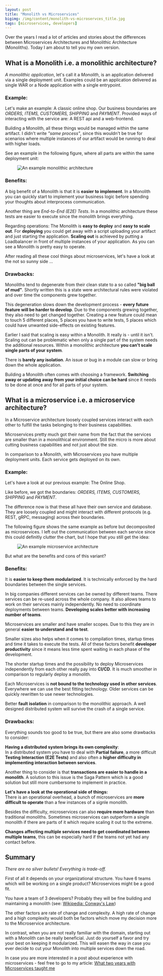 ```yaml
---
layout: post
title: "Monolith vs Microservices"
bigimg: /img/content/monolith-vs-microservces_title.jpg
tags: [microservices, developers]
---
```


Over the years I read a lot of articles and stories about the differences between Microservices Architectures and Monolithic Architecture (Monoliths). Today I am about to tell you my own version.

## What is a Monolith i.e. a monolithic architecture?
*A monolithic application*, let's call it a *Monolith*, is an application delivered via a single deployment unit. Examples could be an application delivered as single WAR or a Node application with a single entrypoint.

### Example:

Let's make an example: A classic online shop.
Our business boundaries are *ORDERS, ITEMS, CUSTOMERS, SHIPPING* and *PAYMENT*.
Provided ways of interacting with the service are: A REST api and a web-frontend.

Building a Monolith, all these things would be managed within the same artifact.
I didn't write *"same process"*, since this wouldn't be true for scenarios where multiple instances of our artifact would be running to deal with higher loads.

See an example in the following figure, where all parts are within the same deployment unit:
<figure>
  <img src="{{site.url}}/img/content/monolith-vs-microservice_mono.png" alt="An example monolithic architecture"/>
</figure>


### Benefits:

A big benefit of a Monolith is that it is **easier to implement**.
In a Monolith you can quickly start to implement your business logic before spending your thoughts about interprocess communication.

Another thing are *End-to-End (E2E) Tests*. In a monolithic architecture these tests are easier to execute since the monolith brings everything.

Regarding operations: The Monolith is **easy to deploy** and **easy to scale out**. For **deploying** you could get away with a script uploading your artifact and just starting the application. **Scaling out** is achieved by putting a Loadbalancer in front of multiple instances of your application. 
As you can see a Monolith is pretty easy to operate.

After reading all these cool things about microservices, let's have a look at the not so sunny side ...

### Drawbacks:
Monoliths tend to degenerate from their clean state to a so called **"big ball of mud"**.
Shortly written this is a state were architectural rules were violated and over time the components grew together.

This degeneration slows down the development process - **every future feature will be harder to develop**. Due to the components grewing together, they also need to get changed together. Creating a new feature could mean to touch 5 different places, 5 places you have to write tests, 5 places which could have unwanted side-effects on existing features.

Earlier I said that scaling is easy within a Monolith. It really is - until it isn't. Scaling out can be problematic when only a single part of the system needs the additional resources. Within a monolithic architecture **you can't scale single parts of your system**.

There is **barely any isolation**. An issue or bug in a module can slow or bring down the whole application.

Building a Monolith often comes with choosing a framework. **Switching away or updating away from your initial choice can be hard** since it needs to be done at once and for all parts of your system.

## What is a microservice i.e. a microservice architecture?

In a Microservice architecture loosely coupled services interact with each other to fulfill the tasks belonging to their business capabilities.

Microservices pretty much got their name from the fact that the services are smaller than in a monolithical environment. Still the micro is more about cutting business capabilities and not just about the size.

In comparison to a Monolith, with Microservices you have multiple deployment units.
Each service gets deployed on its own. 

### Example:

Let's have a look at our previous example: The Online Shop.

Like before, we got the boundaries: 
*ORDERS, ITEMS, CUSTOMERS, SHIPPING* and *PAYMENT*.

The difference now is that these all have their own service and database.
They are loosely coupled and might interact with different protocols (e.g. REST, gRPC, messaging) across their boundaries.

The following figure shows the same example as before but decomposited as microservices. I left out the communication between each service since this could definitly clutter the chart, but I hope that you still get the idea:
<figure>
  <img src="{{site.url}}/img/content/monolith-vs-microservice_micro.png" alt="An example microservice architecture"/>
</figure>

But what are the benefits and cons of this variant?

### Benefits:
It is **easier to keep them modularized**. It is technically enforced by the hard boundaries between the single services.

In big companies different services can be owned by different teams. There services can be re-used across the whole company. It also allows teams to work on their services mainly independently. No need to coordinate deployments between teams. **Developing scales better with increasing number of teams**.

Microservices are smaller and have smaller scopes. Due to this they are in general **easier to understand and to test**.

Smaller sizes also helps when it comes to compilation times, startup times and time it takes to execute the tests. All of these factors benefit **developer productivity** since it means less time spent waiting in each phase of the development.

The shorter startup times and the possibility to deploy Microservices independently from each other really pay into **CI/CD**. It is much smoother in comparison to regularly deploy a monolith.

Each Microservices is **not bound to the technology used in other services**. Everywhere we can use the best fitting technology. Older services can be quickly rewritten to use newer technologies.

Better **fault isolation** in comparison to the monolithic approach. A well designed distributed system will survive the crash of a single service.

### Drawbacks:
Everything sounds too good to be true, but there are also some drawbacks to consider:


**Having a distributed system brings its own complexity**:<br>
In a distributed system you have to deal with **Partial failure**, a more difficult **Testing Interaction (E2E Tests)** and also often a **higher difficulty in implementing interaction between services**.

Another thing to consider is that **transactions are easier to handle in a monolith**. A solution to this issue is the Saga Pattern which is a good solution but still more cumbersome to implement in practice.

**Let's have a look at the operational side of things:**<br>
There is an operational overhead, a bunch of microservices are **more difficult to operate** than a few instances of a signle monolith.

Besides the difficulty, microservices can also **require more hardware** than traditional monoliths. Sometimes microservices can outperform a single monolith if there are parts of it which require scaling it out to the extreme.

**Changes affecting multiple services need to get coordinated between multiple teams**, this can be especially hard if the teams not yet had any contact before.

## Summary
*There are no silver bullets! Everything is trade-off.*

First of all it depends on your organizational structure. You have 6 teams which will be working on a single product? Microservices might be a good fit.

You have a team of 3 developers? Probably they will be fine building and maintaining a monolith (see: [Wikipedia: Conway's Law](https://en.wikipedia.org/wiki/Conway%27s_law))

The other factors are rate of change and complexity. A high rate of change and a high complexity would both be factors which move my decision more to the Microservice architecture.

In contrast, when you are not really familiar with the domain, starting out with a Monolith can be really beneficial. Just do yourself a favor and try your best on keeping it modularized. This will easen the way in case you ever decide to cut your Monolith into multiple services down the road.

In case you are more interested in a post about experience with microservices - feel free to go to my article: [What two years with Microservices taught me](https://programmerfriend.com/what-two-years-with-microservices-taught-me/)